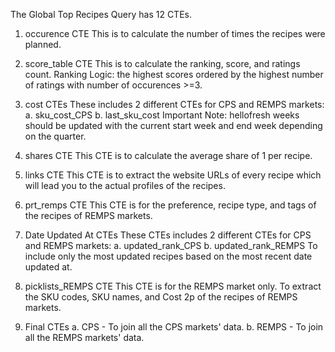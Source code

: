 The Global Top Recipes Query has 12 CTEs.

1. occurence CTE
   This is to calculate the number of times the recipes were planned.

2. score_table CTE
   This is to calculate the ranking, score, and ratings count. 
   Ranking Logic: the highest scores ordered by the highest number of ratings with number of occurences >=3.

3. cost CTEs
   These includes 2 different CTEs for CPS and REMPS markets:
       a. sku_cost_CPS
       b. last_sku_cost
   Important Note: hellofresh weeks should be updated with the current start week and end week depending on the quarter.

4. shares CTE
   This CTE is to calculate the average share of 1 per recipe.
   
6. links CTE
   This CTE is to extract the website URLs of every recipe which will lead you to the actual profiles of the recipes.

7. prt_remps CTE
   This CTE is for the preference, recipe type, and tags of the recipes of REMPS markets.
   
9. Date Updated At CTEs
   These CTEs includes 2 different CTEs for CPS and REMPS markets:
       a. updated_rank_CPS
       b. updated_rank_REMPS
   To include only the most updated recipes based on the most recent date updated at.
   
11. picklists_REMPS CTE
    This CTE is for the REMPS market only. To extract the SKU codes, SKU names, and Cost 2p of the recipes of REMPS markets.

12. Final CTEs
    a. CPS - To join all the CPS markets' data. 
    b. REMPS - To join all the REMPS markets' data.
